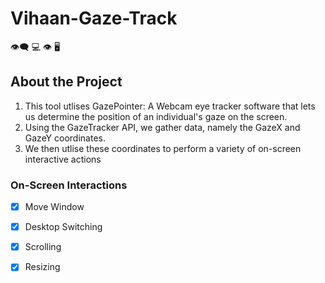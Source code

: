 # Vihaan-Gaze-Track
:eye_speech_bubble: :computer: :eye: :desktop_computer:

## About the Project
1. This tool utlises GazePointer: A Webcam eye tracker software that lets us determine the position of an individual's gaze on the screen. 
2. Using the GazeTracker API, we gather data, namely the GazeX and GazeY coordinates.
3. We then utlise these coordinates to perform a variety of on-screen interactive actions 

### On-Screen Interactions
- [x] Move Window
- [x] Desktop Switching
- [x] Scrolling
- [x] Resizing

